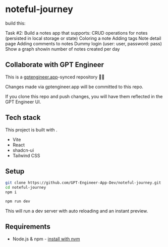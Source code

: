 # noteful-journey

build this:

Task #2: Build a notes app that supports:
CRUD operations for notes (persisted in local storage or state)
Coloring a note
Adding tags
Note detail page
Adding comments to notes
Dummy login (user: user, password: pass)
Show a graph showin number of notes created per day

## Collaborate with GPT Engineer

This is a [gptengineer.app](https://gptengineer.app)-synced repository 🌟🤖

Changes made via gptengineer.app will be committed to this repo.

If you clone this repo and push changes, you will have them reflected in the GPT Engineer UI.

## Tech stack

This project is built with .

- Vite
- React
- shadcn-ui
- Tailwind CSS

## Setup

```sh
git clone https://github.com/GPT-Engineer-App-Dev/noteful-journey.git
cd noteful-journey
npm i
```

```sh
npm run dev
```

This will run a dev server with auto reloading and an instant preview.

## Requirements

- Node.js & npm - [install with nvm](https://github.com/nvm-sh/nvm#installing-and-updating)
